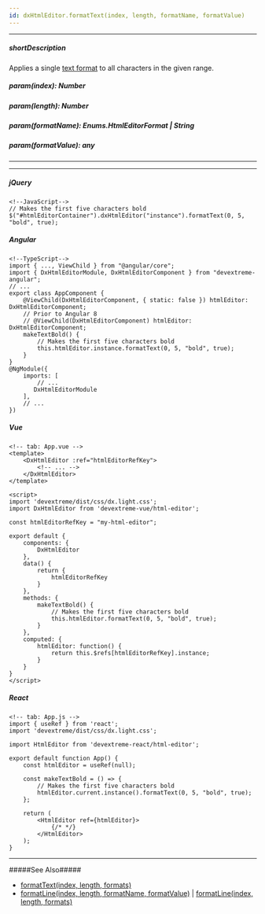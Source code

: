```yaml
---
id: dxHtmlEditor.formatText(index, length, formatName, formatValue)
---
```

---
##### shortDescription
Applies a single [text format](/concepts/05%20UI%20Components/HtmlEditor/10%20Formats/00%20Formats.md '/Documentation/Guide/UI_Components/HtmlEditor/Formats/') to all characters in the given range.

##### param(index): Number
<!-- %param(index)% -->

##### param(length): Number
<!-- %param(length)% -->

##### param(formatName): Enums.HtmlEditorFormat | String
<!-- %param(formatName)% -->

##### param(formatValue): any
<!-- %param(formatValue)% -->

---
---
##### jQuery

    <!--JavaScript-->
    // Makes the first five characters bold
    $("#htmlEditorContainer").dxHtmlEditor("instance").formatText(0, 5, "bold", true);

##### Angular

    <!--TypeScript-->
    import { ..., ViewChild } from "@angular/core";
    import { DxHtmlEditorModule, DxHtmlEditorComponent } from "devextreme-angular";
    // ...
    export class AppComponent {
        @ViewChild(DxHtmlEditorComponent, { static: false }) htmlEditor: DxHtmlEditorComponent;
        // Prior to Angular 8
        // @ViewChild(DxHtmlEditorComponent) htmlEditor: DxHtmlEditorComponent;
        makeTextBold() {
            // Makes the first five characters bold
            this.htmlEditor.instance.formatText(0, 5, "bold", true);
        }
    }
    @NgModule({
        imports: [
            // ...
           DxHtmlEditorModule
        ],
        // ...
    })

##### Vue

    <!-- tab: App.vue -->
    <template>
        <DxHtmlEditor :ref="htmlEditorRefKey">
            <!-- ... -->
        </DxHtmlEditor>
    </template>

    <script>
    import 'devextreme/dist/css/dx.light.css';
    import DxHtmlEditor from 'devextreme-vue/html-editor';

    const htmlEditorRefKey = "my-html-editor";

    export default {
        components: {
            DxHtmlEditor
        },
        data() {
            return {
                htmlEditorRefKey
            }
        },
        methods: {
            makeTextBold() {
                // Makes the first five characters bold
                this.htmlEditor.formatText(0, 5, "bold", true);
            }
        },
        computed: {
            htmlEditor: function() {
                return this.$refs[htmlEditorRefKey].instance;
            }
        }
    }
    </script>

##### React

    <!-- tab: App.js -->
    import { useRef } from 'react';
    import 'devextreme/dist/css/dx.light.css';

    import HtmlEditor from 'devextreme-react/html-editor';

    export default function App() {
        const htmlEditor = useRef(null);
        
        const makeTextBold = () => {
            // Makes the first five characters bold
            htmlEditor.current.instance().formatText(0, 5, "bold", true);
        };

        return (
            <HtmlEditor ref={htmlEditor}>
                {/* */}
            </HtmlEditor>
        );
    }

---

#####See Also#####
- [formatText(index, length, formats)](/api-reference/10%20UI%20Components/dxHtmlEditor/3%20Methods/formatText(index_length_formats).md '/Documentation/ApiReference/UI_Components/dxHtmlEditor/Methods/#formatTextindex_length_formats')
- [formatLine(index, length, formatName, formatValue)](/api-reference/10%20UI%20Components/dxHtmlEditor/3%20Methods/formatLine(index_length_formatName_formatValue).md '/Documentation/ApiReference/UI_Components/dxHtmlEditor/Methods/#formatLineindex_length_formatName_formatValue') | [formatLine(index, length, formats)](/api-reference/10%20UI%20Components/dxHtmlEditor/3%20Methods/formatLine(index_length_formats).md '/Documentation/ApiReference/UI_Components/dxHtmlEditor/Methods/#formatLineindex_length_formats')

<!-- import * from 'api-reference\10 UI Components\dxHtmlEditor\3 Methods\formatLine(index_length_formatName_formatValue).md' -->